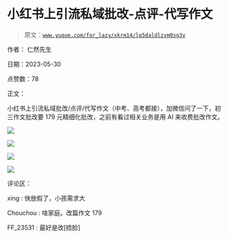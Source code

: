 # 小红书上引流私域批改-点评-代写作文

> 原文：[`www.yuque.com/for_lazy/xkrm14/lp5daldlzvm0sg3v`](https://www.yuque.com/for_lazy/xkrm14/lp5daldlzvm0sg3v)

作者： 仁然先生

日期：2023-05-30

点赞数：78

正文：

小红书上引流私域批改/点评/代写作文（中考、高考都接），加微信问了一下，初三作文批改要 179 元精细化批改，之前有看过相关业务是用 AI 来收费批改作文。

![](img/8273e34daed7b0284f8a98010ec37b11.png)

![](img/0a49b97811c22782cc836fc99323e8ad.png)

![](img/df46a31c239b146f5894868fb02a8073.png)

![](img/a9ed361b79a3cc633698f6e49e55128f.png)

评论区：

xing : 快放假了，小孩需求大

Chouchou : 啥家庭。改篇作文 179

FF_23531 : 最好是改[捂脸]

